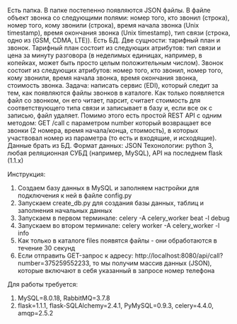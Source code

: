 Есть папка. В папке постепенно появляются JSON файлы. В файле объект звонка со следующими полями: номер того, кто звонил (строка), номер того, кому звонили (строка), время начала звонка (Unix timestamp), время окончания звонка (Unix timestamp), тип связи (строка, одно из (GSM, CDMA, LTE)).
Есть БД. Две сущности: тарифный план и звонок. Тарифный план состоит из следующих атрибутов: тип связи и цена за минуту разговора (в неделимых единицах, например, в копейках, может быть просто целым положительным числом). Звонок состоит из следующих атрибутов: номер того, кто звонил, номер того, кому звонили, время начала звонка, время окончания звонка, стоимость звонка.
Задача: написать сервис (EDI), который следит за тем, как появляются файлы звонков в каталоге. Как только появляется файл со звонком, он его читает, парсит, считает стоимость для соответствующего типа связи и записывает в базу и, если все ок с записью, файл удаляет.
Помимо этого есть простой REST API с одним методом:
GET /call с параметром number который возвращает все звонки (2 номера, время начала/конца, стоимость), в которых участвовал номер из параметра (то есть и входящие, и исходящие). Данные брать из БД. Формат данных: JSON
Техонологии: python 3, любая реляционная СУБД (например, MySQL), API на последнем flask (1.1.x)

Инструкция:
1. Создаем базу данных в MySQL и заполняем настройки для подключения к ней в файле config.py
2. Запускаем create_db.py для создания базы данных, таблиц и заполнения начальных данных
3. Запускаем в первом терминале: celery -A celery_worker beat -l debug
4. Запускаем во втором терминале: celery worker -A celery_worker -l info
5. Как только в каталоге files появятся файлы - они обработаются в течение 30 секунд
6. Если отправить GET-запрос к адресу: http://localhost:8080/api/call?number=375259552233, то мы получим массив данных 
(JSON), которые включают в себя указанный в запросе номер телефона

Для работы требуется:
1. MySQL=8.0.18, RabbitMQ=3.7.8
2. flask=1.1.1, flask-SQLAlchemy=2.4.1, PyMySQL=0.9.3, celery=4.4.0, amqp=2.5.2
